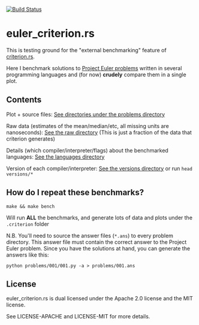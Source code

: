 [![Build Status][status]](https://travis-ci.org/japaric/euler_criterion.rs)

# euler_criterion.rs

This is testing ground for the "external benchmarking" feature of
[criterion.rs][criterion].

Here I benchmark solutions to [Project Euler problems][euler] written in
several programming languages and (for now) **crudely** compare them in a
single plot.

## Contents

Plot + source files: [See directories under the problems directory][problems]

Raw data (estimates of the mean/median/etc, all missing units are nanoseconds):
[See the raw directory][raw]
(This is just a fraction of the data that criterion generates)

Details (which compiler/interpreter/flags) about the benchmarked languages:
[See the languages directory][languages]

Version of each compiler/interpreter: [See the versions directory][versions] or
run `head versions/*`

## How do I repeat these benchmarks?

`make && make bench`

Will run **ALL** the benchmarks, and generate lots of data and plots under the
`.criterion` folder

N.B. You'll need to source the answer files (`*.ans`) to every problem
directory. This answer file must contain the correct answer to the Project
Euler problem. Since you have the solutions at hand, you can generate the
answers like this:

`python problems/001/001.py -a > problems/001.ans`

## License

euler_criterion.rs is dual licensed under the Apache 2.0 license and the MIT
license.

See LICENSE-APACHE and LICENSE-MIT for more details.

[criterion]: https://github.com/japaric/criterion.rs
[euler]: https://projecteuler.net/problems
[languages]: /languages/rust.json
[problems]: /problems/001
[raw]: /raw/001/Rust/estimates.json
[status]: https://travis-ci.org/japaric/euler_criterion.rs.svg?branch=master
[versions]: /versions/rustc
